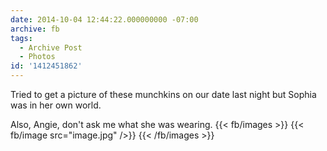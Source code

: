 ```yaml
---
date: 2014-10-04 12:44:22.000000000 -07:00
archive: fb
tags: 
  - Archive Post
  - Photos
id: '1412451862'
---
```


Tried to get a picture of these munchkins on our date last night but Sophia was in her own world.

Also, Angie, don't ask me what she was wearing.
{{< fb/images >}}
{{< fb/image src="image.jpg" />}}
{{< /fb/images >}}
